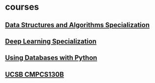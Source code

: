 # courses

## [Data Structures and Algorithms Specialization](https://github.com/haydenz/courses/tree/main/coursera-data-structures-and-algorithms-specialization)

## [Deep Learning Specialization](https://github.com/haydenz/courses/tree/main/coursera-deep-learning-specialization)

## [Using Databases with Python](https://github.com/haydenz/courses/tree/main/coursera-using-databases-with-python)

## [UCSB CMPCS130B](https://github.com/haydenz/courses/tree/main/ucsb-cmpsc130b-datastructures-and-algorithms-ii) 
